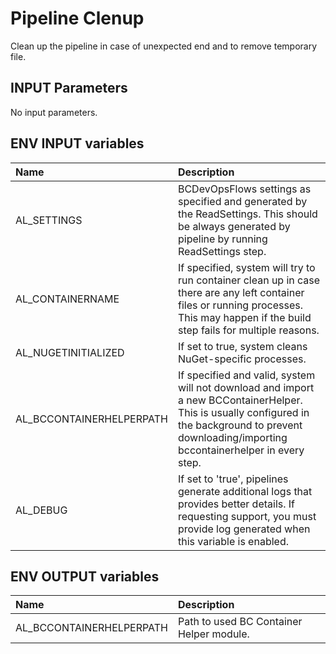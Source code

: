 # Pipeline Clenup

Clean up the pipeline in case of unexpected end and to remove temporary file.

## INPUT Parameters

No input parameters.

## ENV INPUT variables

| Name                  | Description |
| :--                   | :-- |
| AL_SETTINGS           | BCDevOpsFlows settings as specified and generated by the ReadSettings. This should be always generated by pipeline by running ReadSettings step. |
| AL_CONTAINERNAME | If specified, system will try to run container clean up in case there are any left container files or running processes. This may happen if the build step fails for multiple reasons. |
| AL_NUGETINITIALIZED   | If set to true, system cleans NuGet-specific processes. |
| AL_BCCONTAINERHELPERPATH | If specified and valid, system will not download and import a new BCContainerHelper. This is usually configured in the background to prevent downloading/importing bccontainerhelper in every step. |
| AL_DEBUG | If set to 'true', pipelines generate additional logs that provides better details. If requesting support, you must provide log generated when this variable is enabled. |

## ENV OUTPUT variables

| Name                      | Description                               |
| :--                       | :--                                       |
| AL_BCCONTAINERHELPERPATH  | Path to used BC Container Helper module.  |